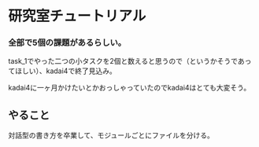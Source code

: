 # 研究室チュートリアル
### 全部で5個の課題があるらしい。
task_1でやった二つの小タスクを2個と数えると思うので（というかそうであってほしい）、kadai4で終了見込み。

kadai4に一ヶ月かけたいとかおっしゃっていたのでkadai4はとても大変そう。

## やること
対話型の書き方を卒業して、モジュールごとにファイルを分ける。
